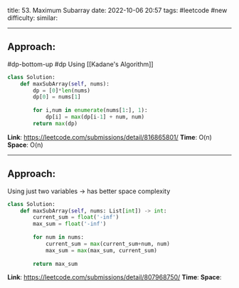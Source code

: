 title: 53. Maximum Subarray
date: 2022-10-06 20:57
tags: #leetcode #new
difficulty:
similar: 

---
## Approach:
#dp-bottom-up #dp 
Using [[Kadane's Algorithm]]

```python
class Solution:
    def maxSubArray(self, nums):
        dp = [0]*len(nums)
        dp[0] = nums[1]
        
        for i,num in enumerate(nums[1:], 1):
            dp[i] = max(dp[i-1] + num, num)
        return max(dp)
```

**Link**: https://leetcode.com/submissions/detail/816865801/
**Time**: O(n)
**Space**: O(n)

---
## Approach:
Using just two variables -> has better space complexity

```python
class Solution:
    def maxSubArray(self, nums: List[int]) -> int:
        current_sum = float('-inf')
        max_sum = float('-inf')
        
        for num in nums:
            current_sum = max(current_sum+num, num)
            max_sum = max(max_sum, current_sum)
        
        return max_sum
```

**Link**: https://leetcode.com/submissions/detail/807968750/
**Time**:
**Space**: